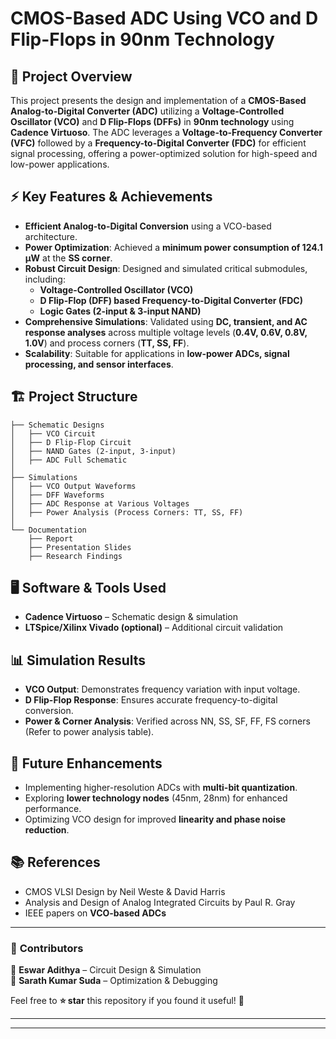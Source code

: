 # **CMOS-Based ADC Using VCO and D Flip-Flops in 90nm Technology**  

## 📌 **Project Overview**  
This project presents the design and implementation of a **CMOS-Based Analog-to-Digital Converter (ADC)** utilizing a **Voltage-Controlled Oscillator (VCO)** and **D Flip-Flops (DFFs)** in **90nm technology** using **Cadence Virtuoso**. The ADC leverages a **Voltage-to-Frequency Converter (VFC)** followed by a **Frequency-to-Digital Converter (FDC)** for efficient signal processing, offering a power-optimized solution for high-speed and low-power applications.  

## ⚡ **Key Features & Achievements**  
- **Efficient Analog-to-Digital Conversion** using a VCO-based architecture.  
- **Power Optimization**: Achieved a **minimum power consumption of 124.1 µW** at the **SS corner**.  
- **Robust Circuit Design**: Designed and simulated critical submodules, including:  
  - **Voltage-Controlled Oscillator (VCO)**  
  - **D Flip-Flop (DFF) based Frequency-to-Digital Converter (FDC)**  
  - **Logic Gates (2-input & 3-input NAND)**  
- **Comprehensive Simulations**: Validated using **DC, transient, and AC response analyses** across multiple voltage levels (**0.4V, 0.6V, 0.8V, 1.0V**) and process corners (**TT, SS, FF**).  
- **Scalability**: Suitable for applications in **low-power ADCs, signal processing, and sensor interfaces**.  

## 🏗 **Project Structure**  
```plaintext
├── Schematic Designs  
│   ├── VCO Circuit  
│   ├── D Flip-Flop Circuit  
│   ├── NAND Gates (2-input, 3-input)  
│   ├── ADC Full Schematic  
│
├── Simulations  
│   ├── VCO Output Waveforms  
│   ├── DFF Waveforms  
│   ├── ADC Response at Various Voltages  
│   ├── Power Analysis (Process Corners: TT, SS, FF)  
│
└── Documentation  
    ├── Report  
    ├── Presentation Slides  
    ├── Research Findings  
```  

## 🖥 **Software & Tools Used**  
- **Cadence Virtuoso** – Schematic design & simulation  
- **LTSpice/Xilinx Vivado (optional)** – Additional circuit validation   

## 📊 **Simulation Results**  
- **VCO Output**: Demonstrates frequency variation with input voltage.  
- **D Flip-Flop Response**: Ensures accurate frequency-to-digital conversion.  
- **Power & Corner Analysis**: Verified across NN, SS, SF, FF, FS corners (Refer to power analysis table).  

## 🚀 **Future Enhancements**  
- Implementing higher-resolution ADCs with **multi-bit quantization**.  
- Exploring **lower technology nodes** (45nm, 28nm) for enhanced performance.  
- Optimizing VCO design for improved **linearity and phase noise reduction**.  

## 📚 **References**  
- CMOS VLSI Design by Neil Weste & David Harris  
- Analysis and Design of Analog Integrated Circuits by Paul R. Gray  
- IEEE papers on **VCO-based ADCs**  

---

### 🎯 **Contributors**  
👤 **Eswar Adithya** – Circuit Design & Simulation  
👤 **Sarath Kumar Suda** – Optimization & Debugging  

Feel free to **⭐ star** this repository if you found it useful! 🚀 

---
---

